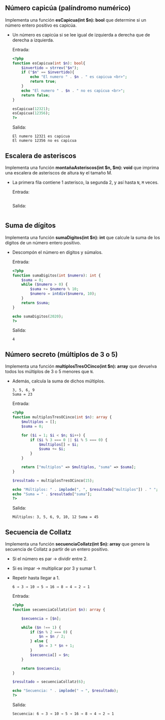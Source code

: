 ## Número capicúa (palíndromo numérico)

Implementa una función __esCapicua(int $n): bool__ que determine si un número entero positivo es capicúa.

- Un número es capicúa si se lee igual de izquierda a derecha que de derecha a izquierda.


    Entrada:

    ```php
    <?php 
    function esCapicua(int $n): bool{
        $invertido = strrev("$n");
        if ("$n" == $invertido){
            echo "El numero " . $n . " es capicua <br>";
            return true;
        } 
        echo "El numero " . $n . " no es capicua <br>";
        return false;
    }

    esCapicua(12321);
    esCapicua(12356);
    ?>
    ```

    Salida:

    ```
    El numero 12321 es capicua
    El numero 12356 no es capicua
    ```
## Escalera de asteriscos

Implementa una función __montañaAsteriscos(int $n, $m): void__ que imprima una escalera de asteriscos de altura `N`y el tamaño M.

- La primera fila contiene 1 asterisco, la segunda 2, y así hasta `N`, `M` veces.




    Entrada:

    ```php


    ```

    Salida:

    ```

    ```

## Suma de dígitos

Implementa una función __sumaDigitos(int $n): int__ que calcule la suma de los dígitos de un número entero positivo.

- Descompón el número en dígitos y súmalos.


    Entrada:

    ```php
    <?php
    function sumaDigitos(int $numero): int {
        $suma = 0;
        while ($numero > 0) {
            $suma += $numero % 10;   
            $numero = intdiv($numero, 10); 
        }
        return $suma;
    }

    echo sumaDigitos(2020);
    ?>
    ```

    Salida:

    ```
    4
    ```
## Número secreto (múltiplos de 3 o 5)

Implementa una función __multiplosTresOCinco(int $n): array__ que devuelva todos los múltiplos de 3 o 5 menores que `N`.

- Además, calcula la suma de dichos múltiplos.


    ```code
    3, 5, 6, 9
    Suma = 23
    ```

    Entrada:
    ```php
    <?php
    function multiplosTresOCinco(int $n): array {
        $multiplos = [];
        $suma = 0;

        for ($i = 1; $i < $n; $i++) {
            if ($i % 3 === 0 || $i % 5 === 0) {
                $multiplos[] = $i;
                $suma += $i;
            }
        }

        return ["multiplos" => $multiplos, "suma" => $suma];
    }

    $resultado = multiplosTresOCinco(15);

    echo "Múltiplos: " . implode(", ", $resultado["multiplos"]) . " ";
    echo "Suma = " . $resultado["suma"];
    ?>

    ```

    Salida:
    ```
    Múltiplos: 3, 5, 6, 9, 10, 12 Suma = 45
    ```
## Secuencia de Collatz

Implementa una función __secuenciaCollatz(int $n): array__ que genere la secuencia de Collatz a partir de un entero positivo.

- Si el número es par → dividir entre 2.  
- Si es impar → multiplicar por 3 y sumar 1.  
- Repetir hasta llegar a 1.


    ```code
    6 → 3 → 10 → 5 → 16 → 8 → 4 → 2 → 1
    ```

    Entrada:
    ```php
    <?php
    function secuenciaCollatz(int $n): array {

        $secuencia = [$n]; 

        while ($n !== 1) {
            if ($n % 2 === 0) {
                $n = $n / 2;    
            } else {
                $n = 3 * $n + 1; 
            }
            $secuencia[] = $n; 
        }

        return $secuencia;
    }

    $resultado = secuenciaCollatz(6);

    echo "Secuencia: " . implode(" → ", $resultado);
    ?>
    ```

    Salida:
    ```
    Secuencia: 6 → 3 → 10 → 5 → 16 → 8 → 4 → 2 → 1
    ```